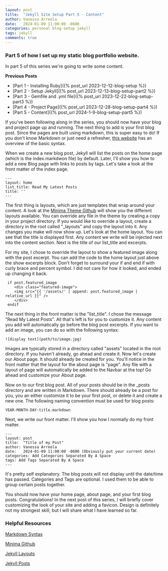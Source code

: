```yaml
---
layout: post
title:  "Jekyll Site Setup Part 5 - Content"
author: Vanessa Arreola
date:   2024-01-09 11:00:00 -0600
categories: personal blog-setup jekyll
tags: jekyll
comments: true
---
```


### Part 5 of how I set up my static blog portfolio website. ###

In part 5 of this series we're going to write some content.

**Previous Posts**
* [Part 1 - Installing Ruby]({% post_url 2023-12-12-blog-setup %})
* [Part 2 - Setup Jekyll]({% post_url 2023-12-13-blog-setup-part2 %})
* [Part 3 - Gemfile and .yml file]({% post_url 2023-12-22-blog-setup-part3 %})
* [Part 4 - Project Page]({% post_url 2023-12-28-blog-setup-part4 %})
* [Part 5 - Content]({% post_url 2024-1-9-blog-setup-part5 %})

If you've been following along in the series, you should now have your blog and project page up and running.
The next thing to add is your first blog post. Since the pages are built using markdown, this is super 
easy to do! If you don't know Markdown or just need a refresher, <a href="https://www.markdownguide.org/basic-syntax/" target="blank">this website</a> has an overview of the basic syntax.

When we create a new blog post, Jekyll will list the posts on the home page (which is the index.markdwon file) by default. Later, I'll show you how to add a new Blog page with links to posts by tags. Let's take
a look at the front matter of the index page.
```
---
layout: home
list_title: Read My Latest Posts
title: ''
---
```

The first thing is layouts, which are just templates that wrap around your content. A look at the <a href="https://github.com/jekyll/minima" target="blank">Minima Theme Github</a> will show you the different layouts available. You can override any file in the theme by creating a copy in your project directory. If you would like to override a layout, create a directory in the root called "_layouts" and copy the layout into it. Any changes you make will now show up. Let's look at the home layout. You can see that the title is displayed first. Any content we write will be injected next into the content section. Next is the title of our list_title and excerpts. 


For my site, I chose to override the layout to show a featured image along with the post excerpt. You can
add the code to the home layout just above the show excerpts block. Don't forget to surround your if and end if with  curly brace and percent symbol. I did not care for how it looked, and ended up changing it back.  
``` 
 if post.featured_image 
    <div class="featured-image">
    <img src="{{ '/assets/' | append: post.featured_image | relative_url }}" />
    </div>
 endif 
```

The next thing in the front matter is the "list_title". I chose the message "Read My Latest Posts". All that's left is for you to customize it. Any content you add will automatically go before the blog post excerpts. If you want to add an image, you can do so with the following syntax:
```
![display text](path/to/image.jpg)
```
Images are typically stored in a directory called "assets" located in the root directory. If you haven't already, go ahead and create it. Now let's create our About page. It should already be created for you. You'll notice in the front matter that the layout for the about page is "page". Any file with a layout of page will automatically be added to the Navbar at the top! Go ahead and customize your About page. 

Now on to our first blog post. All of your posts should be in the _posts directory and are written in Markdown. There should already be a post for you, you an either customize it to be your first post, or delete it and create a new one. The following naming convention must be used for blog posts:
```
YEAR-MONTH-DAY-title.markdown
```

Next, we write our front matter. I'll show you how I normally do my front matter.
```
---
layout: post
title:  "Title of my Post"
author: Vanessa Arreola
date:   2024-01-09 11:00:00 -0600 (Obviously put your current date)
categories: Add Categories Separated By A Space
tags: Add Tags Separated By A Space
---
```

It's pretty self explanatory. The blog posts will not display until the date/time has passed. Categories and Tags are optional. I used them to be able to group certain posts together. 

You should now have your home page, about page, and your first blog posts. Congratulations! In the next post of this series, I will briefly cover customizing the look of your site and adding a favicon. Design is definitely not my strongest skill, but I will share what I have learned so far. 

### Helpful Resources ###
<a href="https://www.markdownguide.org/basic-syntax/" target="blak">Markdown Syntax</a>

<a href="https://github.com/jekyll/minima" target="blank">Minima Github</a>

<a href="https://jekyllrb.com/docs/layouts/#:~:text=Layouts%20are%20templates%20that%20wrap,live%20in%20the%20_layouts%20directory." target="blank">Jekyll Layouts</a>

<a href="https://jekyllrb.com/docs/posts/" target="blank">Jekyll Posts</a>
